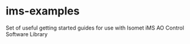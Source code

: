 # ims-examples
Set of useful getting started guides for use with Isomet iMS AO Control Software Library
